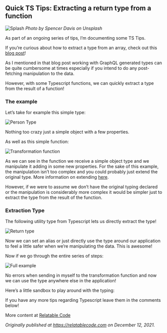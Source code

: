 ## Quick TS Tips: Extracting a return type from a function

![Splash](https://cdn.hashnode.com/res/hashnode/image/upload/v1639313427202/iiID9_Z1T.jpeg)
_Photo by Spencer Davis on Unsplash_

As part of an ongoing series of tips, I’m documenting some TS Tips.

If you’re curious about how to extract a type from an array, check out this [blog post](https://relatablecode.com/quick-ts-tips-extracting-a-type-from-an-array/)!

As I mentioned in that blog post working with GraphQL generated types can be quite cumbersome at times especially if you intend to do any post-fetching manipulation to the data.

However, with some Typescript functions, we can quickly extract a type from the result of a function!

### The example

Let’s take for example this simple type:

![Person Type](https://cdn.hashnode.com/res/hashnode/image/upload/v1639313429031/q5wXYAlb3.png)

Nothing too crazy just a simple object with a few properties.

As well as this simple function:

![Transformation function](https://cdn.hashnode.com/res/hashnode/image/upload/v1639313430507/nf_xxnf93.png)

As we can see in the function we receive a simple object type and we manipulate it adding in some new properties. For the sake of this example, the manipulation isn’t too complex and you could probably just extend the original type. More information on extending [here](https://www.typescriptlang.org/docs/handbook/interfaces.html#extending-interfaces).

However, if we were to assume we don’t have the original typing declared or the manipulation is considerably more complex it would be simpler just to extract the type from the result of the function.

### Extraction Type

The following utility type from Typescript lets us directly extract the type!

![Return type](https://cdn.hashnode.com/res/hashnode/image/upload/v1639313431911/pi_V9ImCU.png)

Now we can set an alias or just directly use the type around our application to feel a little safer when we’re manipulating the data. This is awesome!

Now if we go through the entire series of steps:

![Full example](https://cdn.hashnode.com/res/hashnode/image/upload/v1639313433346/ZxQwiHvZI.png)

No errors when sending in myself to the transformation function and now we can use the type anywhere else in the application!

Here’s a little sandbox to play around with the typing:

If you have any more tips regarding Typescript leave them in the comments below!

More content at [Relatable Code](https://relatablecode.com)

_Originally published at_ [_https://relatablecode.com_](https://relatablecode.com/quick-ts-tips-extracting-a-return-type-from-a-function/) _on December 12, 2021._